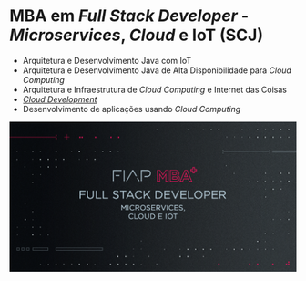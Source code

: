 # MBA em *Full Stack Developer* - *Microservices*, *Cloud* e IoT (SCJ)

 - Arquitetura e Desenvolvimento Java com IoT
 - Arquitetura e Desenvolvimento Java de Alta Disponibilidade para *Cloud Computing*
 - Arquitetura e Infraestrutura de *Cloud Computing* e Internet das Coisas
 - [*Cloud Development*](https://github.com/josecastillolema/fiap/tree/master/scj/java)
 - Desenvolvimento de aplicações usando *Cloud Computing*

[![FIAP MBA](/img/full-stack.png)](https://www.fiap.com.br/mba/mba-em-full-stack-developer-microservices-cloud-e-iot/)

